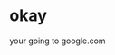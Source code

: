 # okay
<!DOCTYPE html>
<html>
   <head>
      <title>HTML Meta Tag</title>
      <meta http-equiv = "refresh" content = "3; url = https://www.google.com/" />
   </head>
   <body>
      <p>your going to google.com</p>
   </body>
</html>
